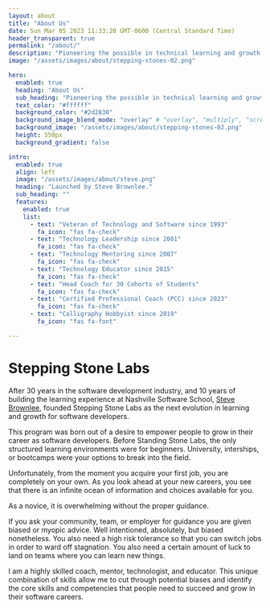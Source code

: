 ```yaml
---
layout: about
title: "About Us"
date: Sun Mar 05 2023 11:33:20 GMT-0600 (Central Standard Time)
header_transparent: true
permalink: "/about/"
description: "Pioneering the possible in technical learning and growth."
image: "/assets/images/about/stepping-stones-02.png"

hero:
  enabled: true
  heading: "About Us"
  sub_heading: "Pioneering the possible in technical learning and growth."
  text_color: "#ffffff"
  background_color: "#2d2830"
  background_image_blend_mode: "overlay" # "overlay", "multiply", "screen"
  background_image: "/assets/images/about/stepping-stones-02.png"
  height: 550px
  background_gradient: false

intro:
  enabled: true
  align: left
  image: "/assets/images/about/steve.png"
  heading: "Launched by Steve Brownlee."
  sub_heading: ""
  features:
    enabled: true
    list:
      - text: "Veteran of Technology and Software since 1993"
        fa_icon: "fas fa-check"
      - text: "Technology Leadership since 2001"
        fa_icon: "fas fa-check"
      - text: "Technology Mentoring since 2007"
        fa_icon: "fas fa-check"
      - text: "Technology Educator since 2015"
        fa_icon: "fas fa-check"
      - text: "Head Coach for 30 Cohorts of Students"
        fa_icon: "fas fa-check"
      - text: "Certified Professional Coach (PCC) since 2023"
        fa_icon: "fas fa-check"
      - text: "Calligraphy Hobbyist since 2019"
        fa_icon: "fas fa-font"

---
```


# Stepping Stone Labs

After 30 years in the software development industry, and 10 years of building the learning experience at Nashville Software School, [Steve Brownlee](https://www.linkedin.com/in/stevenbrownlee/), founded Stepping Stone Labs as the next evolution in learning and growth for software developers.

This program was born out of a desire to empower people to grow in their career as software developers. Before Standing Stone Labs, the only structured learning environments were for beginners. University, interships, or bootcamps were your options to break into the field.

Unfortunately, from the moment you acquire your first job, you are completely on your own. As you look ahead at your new careers, you see that there is an infinite ocean of information and choices available for you.

As a novice, it is overwhelming without the proper guidance.

If you ask your community, team, or employer for guidance you are given biased or myopic advice. Well intentioned, absolutely, but biased nonetheless. You also need a high risk tolerance so that you can switch jobs in order to ward off stagnation. You also need a certain amount of luck to land on teams where you can learn new things.

I am a highly skilled coach, mentor, technologist, and educator. This unique combination of skills allow me to cut through potential biases and identify the core skills and competencies that people need to succeed and grow in their software careers.
